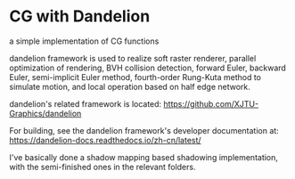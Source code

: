 # CG with Dandelion
a simple implementation of CG functions

   dandelion framework is used to realize soft raster renderer, parallel optimization of rendering, BVH collision detection, forward Euler, backward Euler, semi-implicit Euler method, fourth-order Rung-Kuta method to simulate motion, and local operation based on half edge network.
   
dandelion's related framework is located: https://github.com/XJTU-Graphics/dandelion

For building, see the dandelion framework's developer documentation at: https://dandelion-docs.readthedocs.io/zh-cn/latest/

I've basically done a shadow mapping based shadowing implementation, with the semi-finished ones in the relevant folders.
